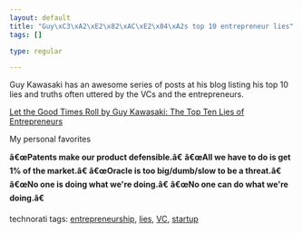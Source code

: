 ```yaml
--- 
layout: default
title: "Guy\xC3\xA2\xE2\x82\xAC\xE2\x84\xA2s top 10 entrepreneur lies"
tags: []

type: regular

---
```

<div>Guy Kawasaki has an awesome series of posts at his blog listing his top 10 lies and truths often uttered by the VCs and the entrepreneurs.

<a href="http://blog.guykawasaki.com/2006/01/the_top_ten_lie_1.html">Let the Good Times Roll by Guy Kawasaki: The Top Ten Lies of Entrepreneurs</a> 

My personal favorites

<strong>â€œPatents make our product defensible.â€</strong> 
<strong>â€œAll we have to do is get 1% of the market.â€
</strong><strong>â€œOracle is too big/dumb/slow to be a threat.â€
</strong><strong>â€œNo one is doing what we're doing.â€</strong> 
<strong>â€œNo one can do what we're doing.â€


</strong><p>technorati tags: <a href="http://technorati.com/tag/entrepreneurship" rel="tag">entrepreneurship</a>, <a href="http://technorati.com/tag/ lies" rel="tag"> lies</a>, <a href="http://technorati.com/tag/ VC" rel="tag"> VC</a>, <a href="http://technorati.com/tag/ startup" rel="tag"> startup</a></p></div>
